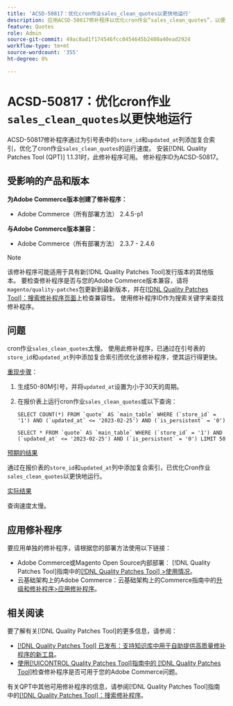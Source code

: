 ```yaml
---
title: 'ACSD-50817：优化cron作业sales_clean_quotes以更快地运行'
description: 应用ACSD-50817修补程序以优化cron作业“sales_clean_quotes”，以便通过在报价表的“store_id”和“updated_at”列中添加复合索引而更快地运行。
feature: Quotes
role: Admin
source-git-commit: 49ac8ad1f174546fcc0454645b2480a40ead2924
workflow-type: tm+mt
source-wordcount: '355'
ht-degree: 0%

---
```


# ACSD-50817：优化cron作业`sales_clean_quotes`以更快地运行

ACSD-50817修补程序通过为引号表中的`store_id`和`updated_at`列添加复合索引，优化了cron作业`sales_clean_quotes`的运行速度。 安装[!DNL Quality Patches Tool (QPT)] 1.1.31时，此修补程序可用。 修补程序ID为ACSD-50817。

## 受影响的产品和版本

**为Adobe Commerce版本创建了修补程序：**

* Adobe Commerce（所有部署方法） 2.4.5-p1

**与Adobe Commerce版本兼容：**

* Adobe Commerce（所有部署方法） 2.3.7 - 2.4.6

>[!NOTE]
>
>该修补程序可能适用于具有新[!DNL Quality Patches Tool]发行版本的其他版本。 要检查修补程序是否与您的Adobe Commerce版本兼容，请将`magento/quality-patches`包更新到最新版本，并在[[!DNL Quality Patches Tool]：搜索修补程序页面](https://experienceleague.adobe.com/tools/commerce-quality-patches/index.html)上检查兼容性。 使用修补程序ID作为搜索关键字来查找修补程序。

## 问题

cron作业`sales_clean_quotes`太慢。 使用此修补程序，已通过在引号表的`store_id`和`updated_at`列中添加复合索引而优化该修补程序，使其运行得更快。

<u>重现步骤</u>：

1. 生成50-80M引号，并将`updated_at`设置为小于30天的周期。
1. 在报价表上运行cron作业`sales_clean_quotes`或以下查询：

   ```cron
   SELECT COUNT(*) FROM `quote` AS `main_table` WHERE (`store_id` = '1') AND (`updated_at` <= '2023-02-25') AND (`is_persistent` = '0')
   
   SELECT * FROM `quote` AS `main_table` WHERE (`store_id` = '1') AND (`updated_at` <= '2023-02-25') AND (`is_persistent` = '0') LIMIT 50
   ```

<u>预期的结果</u>

通过在报价表的`store_id`和`updated_at`列中添加复合索引，已优化Cron作业`sales_clean_quotes`以更快地运行。

<u>实际结果</u>

查询速度太慢。

## 应用修补程序

要应用单独的修补程序，请根据您的部署方法使用以下链接：

* Adobe Commerce或Magento Open Source内部部署： [!DNL Quality Patches Tool]指南中的[[!DNL Quality Patches Tool] >使用情况](https://experienceleague.adobe.com/docs/commerce-operations/tools/quality-patches-tool/usage.html)。
* 云基础架构上的Adobe Commerce：云基础架构上的Commerce指南中的[升级和修补程序>应用修补程序](https://experienceleague.adobe.com/docs/commerce-cloud-service/user-guide/develop/upgrade/apply-patches.html)。

## 相关阅读

要了解有关[!DNL Quality Patches Tool]的更多信息，请参阅：

* [[!DNL Quality Patches Tool] 已发布：支持知识库中用于自助提供高质量修补程序的新工具](https://experienceleague.adobe.com/en/docs/commerce-knowledge-base/kb/announcements/commerce-announcements/magento-quality-patches-released-new-tool-to-self-serve-quality-patches)。
* [使用[!UICONTROL Quality Patches Tool]指南中的 [!DNL Quality Patches Tool]](/help/tools/quality-patches-tool/patches-available-in-qpt/check-patch-for-magento-issue-with-magento-quality-patches.md)检查修补程序是否可用于您的Adobe Commerce问题。


有关QPT中其他可用修补程序的信息，请参阅[!DNL Quality Patches Tool]指南中的[[!DNL Quality Patches Tool]：搜索修补程序](https://experienceleague.adobe.com/tools/commerce-quality-patches/index.html)。
